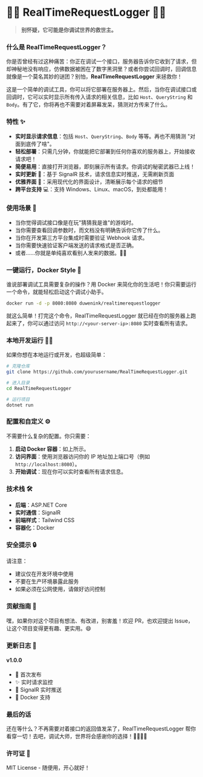 # 🕵️‍♂️ RealTimeRequestLogger 🕵️‍♀️

> **别怀疑，它可能是你调试世界的救世主。**

### 什么是 RealTimeRequestLogger？

你是否曾经有过这种痛苦：你正在调试一个接口，服务器告诉你它收到了请求，但却神秘地没有响应，仿佛数据被困在了数字黑洞里？或者你尝试回调时，回调信息就像是一个莫名其妙的谜团？别怕，**RealTimeRequestLogger** 来拯救你！

这是一个简单的调试工具，你可以将它部署在服务器上。然后，当你在调试接口或回调时，它可以实时显示所有传入请求的相关信息，比如 `Host`、`QueryString` 和 `Body`。有了它，你将再也不需要对着屏幕发呆，猜测对方传来了什么。

### 特性 ✨

- **实时显示请求信息**：包括 `Host`、`QueryString`、`Body` 等等。再也不用猜测 "对面到底传了啥"。
- **轻松部署**：只需几分钟，你就能把它部署到任何你喜欢的服务器上，开始接收请求吧！
- **简便易用**：直接打开浏览器，即刻展示所有请求。你调试的秘密武器已上线！
- **实时更新** 🔄：基于 SignalR 技术，请求信息实时推送，无需刷新页面
- **优雅界面** 💅：采用现代化的界面设计，清晰展示每个请求的细节
- **跨平台支持** 💻：支持 Windows、Linux、macOS，到处都能用！

### 使用场景 🎯

- 当你觉得调试接口像是在玩"猜猜我是谁"的游戏时。
- 当你需要查看回调参数时，而文档没有明确告诉你它传了什么。
- 当你在开发第三方平台集成时需要验证 Webhook 请求。
- 当你需要快速验证客户端发送的请求格式是否正确。
- 或者……你就是单纯喜欢看别人发来的数据。🤷‍♂️

### 一键运行，Docker Style 🐳

谁说部署调试工具需要复杂的操作？用 Docker 来简化你的生活吧！你只需要运行一个命令，就能轻松启动这个调试小助手。

```bash
docker run -d -p 8080:8080 duwenink/realtimerequestlogger
```

就这么简单！打完这个命令，RealTimeRequestLogger 就已经在你的服务器上跑起来了，你可以通过访问 `http://<your-server-ip>:8080` 实时查看所有请求。

### 本地开发运行 🏃‍♂️

如果你想在本地运行或开发，也超级简单：

```bash
# 克隆仓库
git clone https://github.com/yourusername/RealTimeRequestLogger.git

# 进入目录
cd RealTimeRequestLogger

# 运行项目
dotnet run
```

### 配置和自定义 ⚙️

不需要什么复杂的配置。你只需要：
1. **启动 Docker 容器**：如上所示。
2. **访问界面**：使用浏览器访问你的 IP 地址加上端口号（例如 `http://localhost:8080`）。
3. **开始调试**：现在你可以实时查看所有请求信息。

### 技术栈 🛠️

- **后端**：ASP.NET Core
- **实时通信**：SignalR
- **前端样式**：Tailwind CSS
- **容器化**：Docker

### 安全提示 🔒

请注意：
- 建议仅在开发环境中使用
- 不要在生产环境暴露此服务
- 如果必须在公网使用，请做好访问控制

### 贡献指南 🤝

嘿，如果你对这个项目有想法、有改进，别害羞！欢迎 PR，也欢迎提出 Issue，让这个项目变得更有趣、更实用。😄

### 更新日志 📝

#### v1.0.0
- 🎉 首次发布
- ✨ 实时请求监控
- 🔄 SignalR 实时推送
- 🐳 Docker 支持

### 最后的话

还在等什么？不再需要对着接口的返回值发呆了，RealTimeRequestLogger 帮你看穿一切！去吧，调试大师，世界将会感谢你的选择！👨‍💻👩‍💻

### 许可证 📄

MIT License - 随便用，开心就好！
